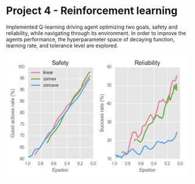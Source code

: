 # Project 4 - Reinforcement learning


Implemented Q-learning driving agent optimizing two goals, safety and reliability, while navigating through its environment. In order to improve the agents performance, the hyperparameter space of decaying function, learning rate, and tolerance level are explored. 

![Alt text](https://github.com/JennyLeeStat/P4_smartcab/blob/master/decay_func.png)

